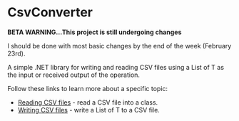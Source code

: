# CsvConverter

**BETA WARNING...This project is still undergoing changes**

I should be done with most basic changes by the end of the week (February 23rd).


A simple .NET library for writing and reading CSV files using a List of T as the input or received output of the operation.

Follow these links to learn more about a specific topic:
- [Reading CSV files](./docs/CsvToClass/CsvToClass-Main.md) - read a CSV file into a class.
- [Writing CSV files](./docs/ClassToCsv/ClassToCsv-Main.md) - write a List of T to a CSV file.